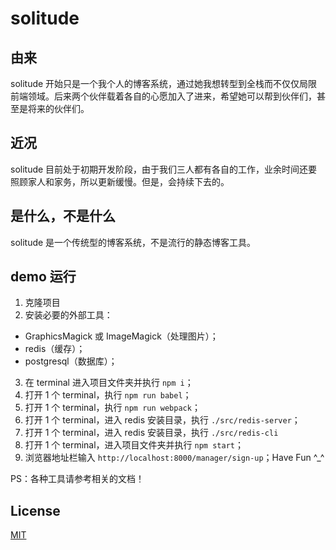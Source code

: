 # solitude

## 由来
solitude 开始只是一个我个人的博客系统，通过她我想转型到全栈而不仅仅局限前端领域。后来两个伙伴载着各自的心愿加入了进来，希望她可以帮到伙伴们，甚至是将来的伙伴们。

## 近况
solitude 目前处于初期开发阶段，由于我们三人都有各自的工作，业余时间还要照顾家人和家务，所以更新缓慢。但是，会持续下去的。

## 是什么，不是什么
solitude 是一个传统型的博客系统，不是流行的静态博客工具。

## demo 运行
1. 克隆项目
2. 安装必要的外部工具：
  * GraphicsMagick 或 ImageMagick（处理图片）；
  * redis（缓存）；
  * postgresql（数据库）；
3. 在 terminal 进入项目文件夹并执行 `npm i`；
4. 打开 1 个 terminal，执行 `npm run babel`；
5. 打开 1 个 terminal，执行 `npm run webpack`；
6. 打开 1 个 terminal，进入 redis 安装目录，执行 `./src/redis-server`；
7. 打开 1 个 terminal，进入 redis 安装目录，执行 `./src/redis-cli`
8. 打开 1 个 terminal，进入项目文件夹并执行 `npm start`；
9. 浏览器地址栏输入 `http://localhost:8000/manager/sign-up`；Have Fun ^_^

PS：各种工具请参考相关的文档！

## License
[MIT](https://github.com/rong8296/solitude/blob/master/LICENSE)
